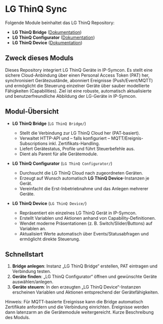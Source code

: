 # LG ThinQ Sync

Folgende Module beinhaltet das LG ThinQ Repository:

- __LG ThinQ Bridge__ ([Dokumentation](LG%20ThinQ%20Bridge))  
- __LG ThinQ Configurator__ ([Dokumentation](LG%20ThinQ%20Configurator))  
- __LG ThinQ Device__ ([Dokumentation](LG%20ThinQ%20Device))  

## Zweck dieses Moduls

Dieses Repository integriert LG ThinQ Geräte in IP-Symcon. Es stellt eine sichere Cloud-Anbindung über einen Personal Access Token (PAT) her, synchronisiert Gerätezustände, abonniert Ereignisse (Push/Event/MQTT) und ermöglicht die Steuerung einzelner Geräte über sauber modellierte Fähigkeiten (Capabilities). Ziel ist eine robuste, automatisch aktualisierte und benutzerfreundliche Abbildung der LG-Geräte in IP-Symcon.

## Modul-Übersicht

- **LG ThinQ Bridge** (`LG ThinQ Bridge/`)
  - Stellt die Verbindung zur LG ThinQ Cloud her (PAT-basiert).
  - Verwaltet HTTP-API und – falls konfiguriert – MQTT/Ereignis-Subscriptions inkl. Zertifikats-Handling.
  - Liefert Gerätestatus, Profile und führt Steuerbefehle aus.
  - Dient als Parent für alle Gerätemodule.

- **LG ThinQ Configurator** (`LG ThinQ Configurator/`)
  - Durchsucht die LG ThinQ Cloud nach zugeordneten Geräten.
  - Erzeugt auf Wunsch automatisch **LG ThinQ Device**-Instanzen je Gerät.
  - Vereinfacht die Erst-Inbetriebnahme und das Anlegen mehrerer Geräte.

- **LG ThinQ Device** (`LG ThinQ Device/`)
  - Repräsentiert ein einzelnes LG ThinQ Gerät in IP-Symcon.
  - Erstellt Variablen und Aktionen anhand von Capability-Definitionen.
  - Wendet moderne Präsentationen (z. B. Switch/Slider/Buttons) auf Variablen an.
  - Aktualisiert Werte automatisch über Events/Statusabfragen und ermöglicht direkte Steuerung.

## Schnellstart

1. **Bridge anlegen**: Instanz „LG ThinQ Bridge“ erstellen, PAT eintragen und Verbindung testen.
2. **Geräte finden**: „LG ThinQ Configurator“ öffnen und gewünschte Geräte auswählen/anlegen.
3. **Geräte steuern**: In den erzeugten „LG ThinQ Device“-Instanzen erscheinen Variablen und Aktionen entsprechend der Gerätefähigkeiten.

Hinweis: Für MQTT-basierte Ereignisse kann die Bridge automatisch Zertifikate anfordern und die Verbindung einrichten. Ereignisse werden dann latenzarm an die Gerätemodule weitergereicht.
	Kurze Beschreibung des Moduls.